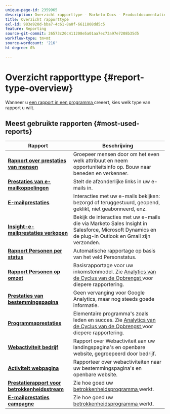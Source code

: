 ```yaml
---
unique-page-id: 2359965
description: Overzicht rapporttype - Marketo Docs - Productdocumentatie
title: Overzicht rapporttype
exl-id: 983e920d-bba7-4c61-8a0f-6611808dd5c5
feature: Reporting
source-git-commit: 26573c20c411208e5a01aa7ec73a97e7208b35d5
workflow-type: tm+mt
source-wordcount: '216'
ht-degree: 0%

---
```


# Overzicht rapporttype {#report-type-overview}

Wanneer u [ een rapport in een programma ](/help/marketo/product-docs/reporting/basic-reporting/creating-reports/create-a-report-in-a-program.md) creeert, kies welk type van rapport u wilt.

## Meest gebruikte rapporten {#most-used-reports}

<table>
 <thead>
  <tr>
   <th>Rapport</th>
   <th>Beschrijving</th>
  </tr>
 </thead>
 <tbody>
  <tr>
   <td><strong><a href="people-performance-report.md">Rapport over prestaties van mensen</a></strong></td>
   <td>Groepeer mensen door om het even welk attribuut en neem opportuniteitsinfo op. Bouw naar beneden en verkenner.</td>
  </tr>
  <tr>
   <td><strong><a href="/help/marketo/product-docs/email-marketing/email-programs/email-program-data/email-link-performance-report.md">Prestaties van e-mailkoppelingen</a>  </strong></td>
   <td>Stelt de afzonderlijke links in uw e-mails in.</td>
  </tr>
  <tr>
   <td><strong><a href="/help/marketo/product-docs/email-marketing/email-programs/email-program-data/email-performance-report.md">E-mailprestaties</a>  </strong></td>
   <td>Interacties met uw e-mails bekijken: bezorgd of teruggestuurd, geopend, geklikt, niet geabonneerd, enz.</td>
  </tr>
  <tr>
   <td><strong><a href="/help/marketo/product-docs/marketo-sales-insight/msi-for-salesforce/features/performance-reports/sales-insight-email-performance-report.md">Insight-e-mailprestaties verkopen</a></strong></td>
   <td>Bekijk de interacties met uw e-mails die via Marketo Sales Insight in Salesforce, Microsoft Dynamics en de plug-in Outlook en Gmail zijn verzonden.</td>
  </tr>
  <tr>
   <td><strong><a href="people-by-status-report.md">Rapport Personen per status</a></strong></td>
   <td>Automatische rapportage op basis van het veld Personstatus.</td>
  </tr>
  <tr>
   <td><strong><a href="/help/marketo/product-docs/reporting/revenue-cycle-analytics/revenue-tools/people-by-revenue-stage-report.md">Rapport Personen op omzet</a></strong></td>
   <td>Basisrapportage voor uw inkomstenmodel. Zie <a href="https://experienceleague.adobe.com/en/docs/marketo/using/product-docs/reporting/revenue-cycle-analytics/revenue-cycle-models/create-a-new-revenue-model"> Analytics van de Cyclus van de Opbrengst </a> voor diepere rapportering.</td>
  </tr>
  <tr>
   <td><strong><a href="/help/marketo/product-docs/demand-generation/landing-pages/understanding-landing-pages/landing-page-performance-report.md">Prestaties van bestemmingspagina</a>  </strong></td>
   <td>Geen vervanging voor Google Analytics, maar nog steeds goede informatie.</td>
  </tr>
  <tr>
   <td><strong><a href="/help/marketo/product-docs/core-marketo-concepts/programs/program-performance-report/create-a-program-performance-report.md">Programmaprestaties</a>  </strong></td>
   <td>Elementaire programma's zoals leden en succes. Zie <a href="https://experienceleague.adobe.com/en/docs/marketo/using/product-docs/reporting/revenue-cycle-analytics/revenue-cycle-models/create-a-new-revenue-model"> Analytics van de Cyclus van de Opbrengst </a> voor diepere rapportering.</td>
  </tr>
  <tr>
   <td><strong><a href="company-web-activity-report.md">Webactiviteit bedrijf</a></strong></td>
   <td>Rapport over Webactiviteit aan uw landingspagina's en openbare website, gegroepeerd door bedrijf.</td>
  </tr>
  <tr>
   <td><strong><a href="web-page-activity-report.md">Activiteit webpagina</a></strong></td>
   <td>Rapporteer over webactiviteiten naar uw bestemmingspagina's en openbare website.</td>
  </tr>
  <tr>
   <td><strong><a href="/help/marketo/product-docs/email-marketing/drip-nurturing/reports-and-notifications/engagement-stream-performance-report.md">Prestatierapport voor betrokkenheidsstream</a> </strong></td>
   <td>Zie hoe goed uw <a href="https://experienceleague.adobe.com/en/docs/marketo/using/product-docs/email-marketing/drip-nurturing/creating-an-engagement-program/understanding-engagement-programs"> betrokkenheidsprogramma </a> werkt.</td>
  </tr>
   <tr>
   <td><strong><a href="/help/marketo/product-docs/reporting/basic-reporting/report-types/campaign-email-performance-report.md">E-mailprestaties campagne</a> </strong></td>
   <td>Zie hoe goed uw <a href="https://experienceleague.adobe.com/en/docs/marketo/using/product-docs/email-marketing/drip-nurturing/creating-an-engagement-program/understanding-engagement-programs"> betrokkenheidsprogramma </a> werkt.</td>
  </tr>
 </tbody>
</table>
